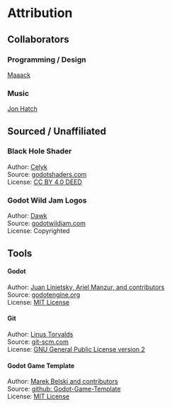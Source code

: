 # Attribution
## Collaborators

### Programming / Design
[Maaack](https://maaack.itch.io/)  

### Music
[Jon Hatch](https://www.jonhatchmusic.com/)  

## Sourced / Unaffiliated
### Black Hole Shader
Author: [Celyk](https://github.com/celyk)  
Source: [godotshaders.com](https://godotshaders.com/author/celyk/)  
License: [CC BY 4.0 DEED](https://creativecommons.org/licenses/by/4.0/deed.en)  

### Godot Wild Jam Logos
Author: [Dawk](https://coreyaroberts.com/)  
Source: [godotwildjam.com](https://godotwildjam.com/branding/)  
License: Copyrighted

## Tools
#### Godot
Author: [Juan Linietsky, Ariel Manzur, and contributors](https://godotengine.org/contact)  
Source: [godotengine.org](https://godotengine.org/)  
License: [MIT License](https://github.com/godotengine/godot/blob/master/LICENSE.txt) 

#### Git
Author: [Linus Torvalds](https://github.com/torvalds)  
Source: [git-scm.com](https://git-scm.com/downloads)  
License: [GNU General Public License version 2](https://opensource.org/licenses/GPL-2.0)

#### Godot Game Template
Author: [Marek Belski and contributors](https://github.com/Maaack/Godot-Game-Template/graphs/contributors)  
Source: [github: Godot-Game-Template](https://github.com/Maaack/Godot-Game-Template)  
License: [MIT License](LICENSE.txt)  
